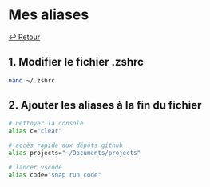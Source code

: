 # Mes aliases

[↩️ Retour](./README.md)

## 1. Modifier le fichier .zshrc

```bash
nano ~/.zshrc
```

## 2. Ajouter les aliases à la fin du fichier

```bash
# nettoyer la console
alias c="clear"

# accès rapide aux dépôts github
alias projects="~/Documents/projects"

# lancer vscode
alias code="snap run code"
```

